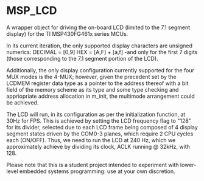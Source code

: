 # MSP_LCD
A wrapper object for driving the on-board LCD (limited to the 7.1 segment display) for the TI MSP430FG461x series MCUs.

In its current iteration, the only supported display characters are unsigned numerics:
  DECIMAL   = [0,9]
  HEX       = [A,F] + [a,f]
-and only for the first 7 digits (those corresponding to the 7.1 segment portion of the LCD). 

Additionally, the only display configuration currently supported for the four MUX modes is the 4-MUX; however, given 
the precedent set by the LCDMEM register data type as a pointer to the address thereof with a bit field of the memory 
scheme as its type and some type checking and appriopriate address allocation in m_init, the multimode arrangement 
could be achieved.

The LCD will run, in its configuration as per the initialization function, at 30Hz for FPS. This is achieved by setting
the LCD frequency flag to "128" for its divider, selected due to each LCD frame being composed of 4 display segment
states driven by the COM0-3 planes, which require 2 CPU cycles each (ON/OFF). Thus, we need to run the LCD at 240 Hz,
which we approximately achieve by dividing its clock, ACLK running @ 32kHz, with 128.

Please note that this is a student project intended to experiment with lower-level embedded systems programming: use
at your own discretion.
